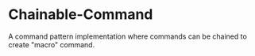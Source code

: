 # Chainable-Command
A command pattern implementation where commands can be chained to create "macro" command.
